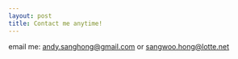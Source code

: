 ```yaml
---
layout: post
title: Contact me anytime!
---
```

email me: <andy.sanghong@gmail.com> or <sangwoo.hong@lotte.net>
